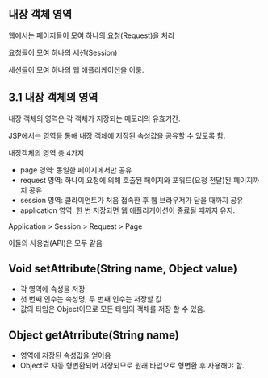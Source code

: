 ## 내장 객체 영역

웹에서는 페이지들이 모여 하나의 요청(Request)을 처리

요청들이 모여 하나의 세션(Session)

세션들이 모여 하나의 웹 애플리케이션을 이룸.

## 3.1 내장 객체의 영역

내장 객체의 영역은 각 객체가 저장되는 메모리의 유효기간.

JSP에서는 영역을 통해 내장 객체에 저장된 속성값을 공유할 수 있도록 함.

내장객체의 영역 총 4가지
- page 영역: 동일한 페이지에서만 공유
- request 영역: 하나이 요청에 의해 호출된 페이지와 포워드(요청 전달)된 페이지까지 공유
- session 영역: 클라이언트가 처음 접속한 후 웹 브라우저가 닫을 때까지 공유
- application 영역: 한 번 저장되면 웹 애플리케이션이 종료될 때까지 유지.

Application > Session > Request > Page

이들의 사용법(API)은 모두 같음

## Void setAttribute(String name, Object value)
- 각 영역에 속성을 저장
- 첫 번째 인수는 속성명, 두 번째 인수는 저장할 값
- 값의 타입은 Object이므로 모든 타입의 객체를 저장 할 수 있음.

## Object getAtrribute(String name)
- 영역에 저장된 속성값을 얻어옴
- Object로 자동 형변환되어 저장되므로 원래 타입으로 형변환 후 사용해야 함.
